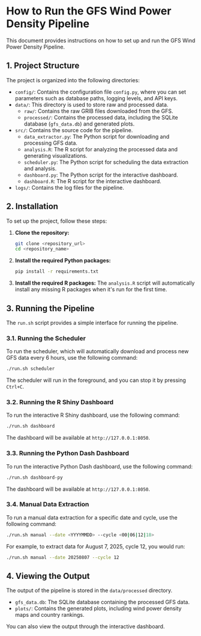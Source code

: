 # How to Run the GFS Wind Power Density Pipeline

This document provides instructions on how to set up and run the GFS Wind Power Density Pipeline.

## 1. Project Structure

The project is organized into the following directories:

- `config/`: Contains the configuration file `config.py`, where you can set parameters such as database paths, logging levels, and API keys.
- `data/`: This directory is used to store raw and processed data.
  - `raw/`: Contains the raw GRIB files downloaded from the GFS.
  - `processed/`: Contains the processed data, including the SQLite database (`gfs_data.db`) and generated plots.
- `src/`: Contains the source code for the pipeline.
  - `data_extractor.py`: The Python script for downloading and processing GFS data.
  - `analysis.R`: The R script for analyzing the processed data and generating visualizations.
  - `scheduler.py`: The Python script for scheduling the data extraction and analysis.
  - `dashboard.py`: The Python script for the interactive dashboard.
  - `dashboard.R`: The R script for the interactive dashboard.
- `logs/`: Contains the log files for the pipeline.

## 2. Installation

To set up the project, follow these steps:

1. **Clone the repository:**
   ```bash
   git clone <repository_url>
   cd <repository_name>
   ```
2. **Install the required Python packages:**
   ```bash
   pip install -r requirements.txt
   ```
3. **Install the required R packages:**
   The `analysis.R` script will automatically install any missing R packages when it's run for the first time.

## 3. Running the Pipeline

The `run.sh` script provides a simple interface for running the pipeline.

### 3.1. Running the Scheduler

To run the scheduler, which will automatically download and process new GFS data every 6 hours, use the following command:

```bash
./run.sh scheduler
```

The scheduler will run in the foreground, and you can stop it by pressing `Ctrl+C`.

### 3.2. Running the R Shiny Dashboard

To run the interactive R Shiny dashboard, use the following command:

```bash
./run.sh dashboard
```

The dashboard will be available at `http://127.0.0.1:8050`.

### 3.3. Running the Python Dash Dashboard

To run the interactive Python Dash dashboard, use the following command:

```bash
./run.sh dashboard-py
```

The dashboard will be available at `http://127.0.0.1:8050`.

### 3.4. Manual Data Extraction

To run a manual data extraction for a specific date and cycle, use the following command:

```bash
./run.sh manual --date <YYYYMMDD> --cycle <00|06|12|18>
```

For example, to extract data for August 7, 2025, cycle 12, you would run:

```bash
./run.sh manual --date 20250807 --cycle 12
```

## 4. Viewing the Output

The output of the pipeline is stored in the `data/processed` directory.

- `gfs_data.db`: The SQLite database containing the processed GFS data.
- `plots/`: Contains the generated plots, including wind power density maps and country rankings.

You can also view the output through the interactive dashboard.
